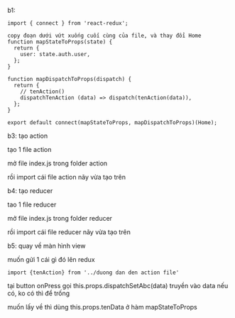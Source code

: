 b1: 
```
import { connect } from 'react-redux';
```


```
copy đoạn dưới vứt xuống cuối cùng của file, và thay đổi Home
function mapStateToProps(state) {
  return {
    user: state.auth.user,
  };
}

function mapDispatchToProps(dispatch) {
  return {
    // tenAction()
    dispatchTenAction (data) => dispatch(tenAction(data)),
  };
}

export default connect(mapStateToProps, mapDispatchToProps)(Home);
```

b3:
tạo action

tạo 1 file action

mở file index.js trong folder action

rồi import cái file action nãy vừa tạo trên

b4: tạo reducer

tao 1 file reducer

mở file index.js trong folder reducer

rồi import cái file reducer nãy vừa tạo trên

b5: quay về màn hình view

muốn gửi 1 cái gì đó lên redux

```
import {tenAction} from '../duong dan den action file'
```

tại button onPress gọi this.props.dispatchSetAbc(data)  truyền vào data nếu có, ko có thì để trống

muốn lấy về thì dùng this.props.tenData ở hàm mapStateToProps

